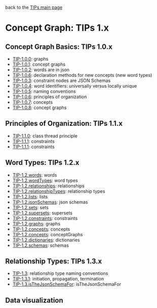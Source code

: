 back to the [TIPs main page](..)

Concept Graph: TIPs 1.x
=====

## Concept Graph Basics: TIPs 1.0.x
- [TIP-1.0.0](1-0-0.md): graphs
- [TIP-1.0.1](): concept graphs
- [TIP-1.0.2](): words are in json
- [TIP-1.0.6](): declaration methods for new concepts (new word types)
- [TIP-1.0.3](): constraint nodes are JSON Schemas
- [TIP-1.0.4](): word identifiers: universally versus locally unique
- [TIP-1.0.5](): naming conventions
- [TIP-1.0.6](): principles of organization
- [TIP-1.0.7](): concepts
- [TIP-1.0.8](): concept graphs


## Principles of Organization: TIPs 1.1.x
- [TIP-1.1.0](): class thread principle
- [TIP-1.1.1](): constraints
- [TIP-1.1.1](): constraints

## Word Types: TIPs 1.2.x
- [TIP-1.2.words](): words
- [TIP-1.2.wordTypes](): word types
- [TIP-1.2.relationships](): relationships
- [TIP-1.2.relationshipTypes](): relationship types
- [TIP-1.2.lists](): lists
- [TIP-1.2.jsonSchemas](): json schemas
- [TIP-1.2.sets](): sets
- [TIP-1.2.supersets](): supersets
- [TIP-1.2.constraints](): constraints
- [TIP-1.2.graphs](): graphs
- [TIP-1.2.concepts](): concepts
- [TIP-1.2.concepts](): conceptGraphs
- [TIP-1.2.dictionaries](): dictionaries
- [TIP-1.2.schemas](): schemas

## Relationship Types: TIPs 1.3.x
- [TIP-1.3](): relationship type naming conventions
- [TIP-1.3.1](): initiation, propagation, termination
- [TIP-1.3.isTheJsonSchemaFor](): isTheJsonSchemaFor

## Data visualization

